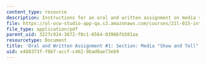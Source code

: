 ```yaml
---
content_type: resource
description: Instructions for an oral and written assignment on media studies.
file: https://ol-ocw-studio-app-qa.s3.amazonaws.com/courses/21l-015-introduction-to-media-studies-fall-2003/e488373ff6b7accfc4629bad0ae73eb9_show_and_tell.pdf
file_type: application/pdf
parent_uid: 3227c924-3872-f0c1-6564-03966fb501aa
resourcetype: Document
title: 'Oral and Written Assignment #1: Section: Media "Show and Tell"'
uid: e488373f-f6b7-accf-c462-9bad0ae73eb9
---
```

